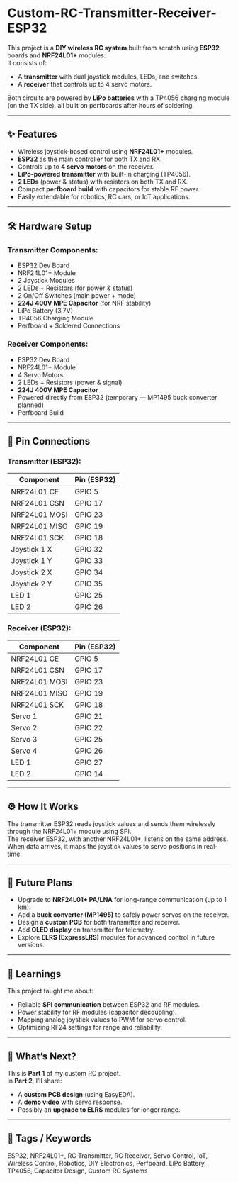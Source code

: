 # Custom-RC-Transmitter-Receiver-ESP32

This project is a **DIY wireless RC system** built from scratch using **ESP32** boards and **NRF24L01+** modules.  
It consists of:
- A **transmitter** with dual joystick modules, LEDs, and switches.
- A **receiver** that controls up to 4 servo motors.  

Both circuits are powered by **LiPo batteries** with a TP4056 charging module (on the TX side), all built on perfboards after hours of soldering.

---

## ✨ Features
- Wireless joystick-based control using **NRF24L01+** modules.
- **ESP32** as the main controller for both TX and RX.
- Controls up to **4 servo motors** on the receiver.
- **LiPo-powered transmitter** with built-in charging (TP4056).
- **2 LEDs** (power & status) with resistors on both TX and RX.
- Compact **perfboard build** with capacitors for stable RF power.
- Easily extendable for robotics, RC cars, or IoT applications.

---

## 🛠 Hardware Setup

### **Transmitter Components:**
- ESP32 Dev Board  
- NRF24L01+ Module  
- 2 Joystick Modules  
- 2 LEDs + Resistors (for power & status)  
- 2 On/Off Switches (main power + mode)  
- **224J 400V MPE Capacitor** (for NRF stability)  
- LiPo Battery (3.7V)  
- TP4056 Charging Module  
- Perfboard + Soldered Connections  

### **Receiver Components:**
- ESP32 Dev Board  
- NRF24L01+ Module  
- 4 Servo Motors  
- 2 LEDs + Resistors (power & signal)  
- **224J 400V MPE Capacitor**  
- Powered directly from ESP32 (temporary — MP1495 buck converter planned)  
- Perfboard Build  

---

## 🔌 Pin Connections

### **Transmitter (ESP32):**
| Component     | Pin (ESP32)      |
|---------------|------------------|
| NRF24L01 CE   | GPIO 5           |
| NRF24L01 CSN  | GPIO 17          |
| NRF24L01 MOSI | GPIO 23          |
| NRF24L01 MISO | GPIO 19          |
| NRF24L01 SCK  | GPIO 18          |
| Joystick 1 X  | GPIO 32          |
| Joystick 1 Y  | GPIO 33          |
| Joystick 2 X  | GPIO 34          |
| Joystick 2 Y  | GPIO 35          |
| LED 1         | GPIO 25          |
| LED 2         | GPIO 26          |

### **Receiver (ESP32):**
| Component     | Pin (ESP32)      |
|---------------|------------------|
| NRF24L01 CE   | GPIO 5           |
| NRF24L01 CSN  | GPIO 17          |
| NRF24L01 MOSI | GPIO 23          |
| NRF24L01 MISO | GPIO 19          |
| NRF24L01 SCK  | GPIO 18          |
| Servo 1       | GPIO 21          |
| Servo 2       | GPIO 22          |
| Servo 3       | GPIO 25          |
| Servo 4       | GPIO 26          |
| LED 1         | GPIO 27          |
| LED 2         | GPIO 14          |

---

## ⚙️ How It Works
The transmitter ESP32 reads joystick values and sends them wirelessly through the NRF24L01+ module using SPI.  
The receiver ESP32, with another NRF24L01+, listens on the same address. When data arrives, it maps the joystick values to servo positions in real-time.

---

## 🚀 Future Plans
- Upgrade to **NRF24L01+ PA/LNA** for long-range communication (up to 1 km).  
- Add a **buck converter (MP1495)** to safely power servos on the receiver.  
- Design a **custom PCB** for both transmitter and receiver.  
- Add **OLED display** on transmitter for telemetry.  
- Explore **ELRS (ExpressLRS)** modules for advanced control in future versions.

---

## 🧠 Learnings
This project taught me about:
- Reliable **SPI communication** between ESP32 and RF modules.
- Power stability for RF modules (capacitor decoupling).  
- Mapping analog joystick values to PWM for servo control.  
- Optimizing RF24 settings for range and reliability.

---

## 📅 What’s Next?
This is **Part 1** of my custom RC project.  
In **Part 2**, I’ll share:
- A **custom PCB design** (using EasyEDA).  
- A **demo video** with servo response.  
- Possibly an **upgrade to ELRS** modules for longer range.  

---

## 🔖 Tags / Keywords
ESP32, NRF24L01+, RC Transmitter, RC Receiver, Servo Control, IoT, Wireless Control, Robotics, DIY Electronics, Perfboard, LiPo Battery, TP4056, Capacitor Design, Custom RC Systems
